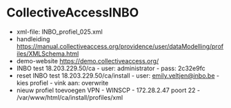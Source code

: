 # CollectiveAccessINBO

- xml-file:	INBO_profiel_025.xml
- handleiding	https://manual.collectiveaccess.org/providence/user/dataModelling/profiles/XMLSchema.html
- demo-website	https://demo.collectiveaccess.org/
- INBO test	18.203.229.50/ca - user: administrator - pass:	2c32e9fc
- reset INBO test	18.203.229.50/ca/install - user: emily.veltjen@inbo.be - kies profiel -	vink aan: overwrite
- nieuw profiel toevoegen	VPN - WINSCP - 172.28.2.47 poort 22 - /var/www/html/ca/install/profiles/xml
